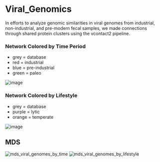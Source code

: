 # Viral_Genomics
In efforts to analyze genomic similarities in viral genomes from industrial, non-industrial, and pre-modern fecal samples, we made connections through shared protein clusters using the vcontact2 pipeline. 

### Network Colored by Time Period
- grey = database
- red = industrial
- blue = pre-industrial
- green = paleo
  
![image](https://github.com/MLeitman03/Viral_Genomics/assets/128559284/ce27b25c-992a-4088-a8d0-14d181bb9eac)


### Network Colored by Lifestyle
- grey = database
- purple = lytic
- orange = temperate
  
![image](https://github.com/MLeitman03/Viral_Genomics/assets/128559284/ae453b7b-6373-4db1-84f6-09e395fbac01)

## MDS 

![mds_viral_genomes_by_time](https://github.com/user-attachments/assets/c5c9c86c-9cfd-4a36-ab47-369bdcc70d43)
![mds_viral_genomes_by_lifestyle](https://github.com/user-attachments/assets/ba28ddbe-a68d-4c69-a244-893f639234a2)

